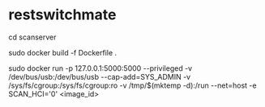 # restswitchmate


cd scanserver

sudo docker build -f Dockerfile .

sudo docker run -p 127.0.0.1:5000:5000 --privileged
 -v /dev/bus/usb:/dev/bus/usb 
--cap-add=SYS_ADMIN -v /sys/fs/cgroup:/sys/fs/cgroup:ro 
-v /tmp/$(mktemp -d):/run --net=host -e SCAN_HCI='0' <image_id>
